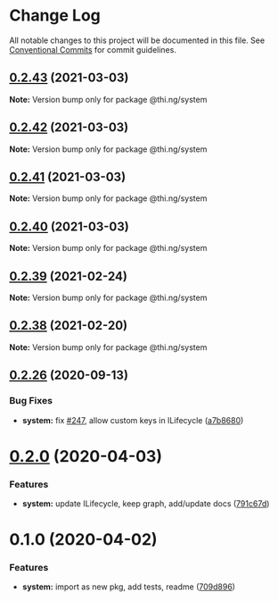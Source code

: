 # Change Log

All notable changes to this project will be documented in this file.
See [Conventional Commits](https://conventionalcommits.org) for commit guidelines.

## [0.2.43](https://github.com/thi-ng/umbrella/compare/@thi.ng/system@0.2.42...@thi.ng/system@0.2.43) (2021-03-03)

**Note:** Version bump only for package @thi.ng/system





## [0.2.42](https://github.com/thi-ng/umbrella/compare/@thi.ng/system@0.2.41...@thi.ng/system@0.2.42) (2021-03-03)

**Note:** Version bump only for package @thi.ng/system





## [0.2.41](https://github.com/thi-ng/umbrella/compare/@thi.ng/system@0.2.40...@thi.ng/system@0.2.41) (2021-03-03)

**Note:** Version bump only for package @thi.ng/system





## [0.2.40](https://github.com/thi-ng/umbrella/compare/@thi.ng/system@0.2.39...@thi.ng/system@0.2.40) (2021-03-03)

**Note:** Version bump only for package @thi.ng/system





## [0.2.39](https://github.com/thi-ng/umbrella/compare/@thi.ng/system@0.2.38...@thi.ng/system@0.2.39) (2021-02-24)

**Note:** Version bump only for package @thi.ng/system





## [0.2.38](https://github.com/thi-ng/umbrella/compare/@thi.ng/system@0.2.37...@thi.ng/system@0.2.38) (2021-02-20)

**Note:** Version bump only for package @thi.ng/system





## [0.2.26](https://github.com/thi-ng/umbrella/compare/@thi.ng/system@0.2.25...@thi.ng/system@0.2.26) (2020-09-13)


### Bug Fixes

* **system:** fix [#247](https://github.com/thi-ng/umbrella/issues/247), allow custom keys in ILifecycle ([a7b8680](https://github.com/thi-ng/umbrella/commit/a7b86804255f22cbdbcaf128854ba615fb5cf20f))





# [0.2.0](https://github.com/thi-ng/umbrella/compare/@thi.ng/system@0.1.0...@thi.ng/system@0.2.0) (2020-04-03)


### Features

* **system:** update ILifecycle, keep graph, add/update docs ([791c67d](https://github.com/thi-ng/umbrella/commit/791c67d446c5fae041831a16b250b5cfd62312d0))





# 0.1.0 (2020-04-02)


### Features

* **system:** import as new pkg, add tests, readme ([709d896](https://github.com/thi-ng/umbrella/commit/709d896cee964dc876e1e53c95a3b77a00d8c433))

